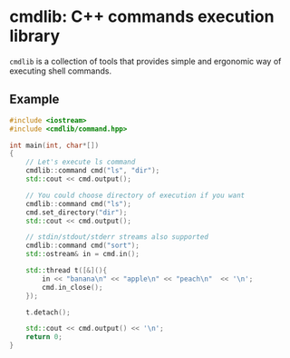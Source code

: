 # cmdlib:  C++ commands execution library

`cmdlib` is a collection of tools that provides simple and ergonomic way of executing shell commands.

## Example

```c++
#include <iostream>
#include <cmdlib/command.hpp>

int main(int, char*[])
{
    // Let's execute ls command
    cmdlib::command cmd("ls", "dir");
    std::cout << cmd.output();

    // You could choose directory of execution if you want
    cmdlib::command cmd("ls");
    cmd.set_directory("dir");
    std::cout << cmd.output();

    // stdin/stdout/stderr streams also supported
    cmdlib::command cmd("sort");
    std::ostream& in = cmd.in();

    std::thread t([&](){
        in << "banana\n" << "apple\n" << "peach\n"  << '\n';
        cmd.in_close();
    });

    t.detach();

    std::cout << cmd.output() << '\n';
    return 0;
}
```
